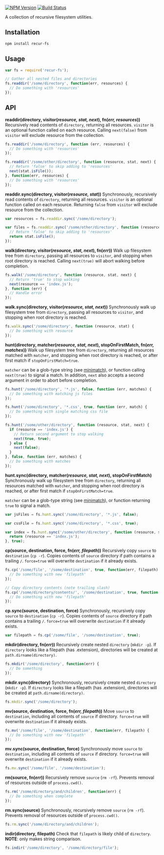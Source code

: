 [![NPM Version](https://img.shields.io/npm/v/recur-fs.svg?style=flat)](https://npmjs.org/package/recur-fs)
[![Build Status](https://img.shields.io/travis/popeindustries/recur-fs.svg?style=flat)](https://travis-ci.org/popeindustries/recur-fs)

A collection of recursive filesystem utilities.

## Installation

```bash
npm install recur-fs
```

## Usage
```javascript
var fs = require('recur-fs');

// Gather all nested files and directories
fs.readdir('/some/directory', function(err, resources) {
  // Do something with 'resources'
});
```

## API

**readdir(directory, visitor(_resource, stat, next_), fn(_err, resources_))** Recursively read contents of `directory`, returning all resources. `visitor` is an optional function called on each resource. Calling `next(false)` from `visitor` will exclude resource from the collection.

```js
fs.readdir('/some/directory', function (err, resources) {
  // Do something with 'resources'
});

fs.readdir('/some/other/directory', function (resource, stat, next) {
  // Return 'false' to skip adding to 'resources'
  next(stat.isFile());
}, function(err, resources) {
  // Do something with 'resources'
});
```

**readdir.sync(directory, visitor(_resource, stat_))** Synchronously, recursively read contents of `directory`, returning all resources. `visitor` is an optional function called on each resource. Returning `false` from `visitor` will exclude resource from the collection.

```js
var resources = fs.readdir.sync('/some/directory');

var files = fs.readdir.sync('/some/other/directory', function (resource, stat) {
  // Return 'false' to skip adding to 'resources'
  return stat.isFile();
});
```

**walk(directory, visitor(_resource, stat, next_), fn(_err_))** Walk up filesystem tree from `directory`, passing all resources to `visitor`, and stopping when root directory is reached. Calling `next(true)` will abort walking before completion.

```js
fs.walk('/some/directory', function (resource, stat, next) {
  // Return 'true' to stop walking
  next(resource == 'index.js');
}, function (err) {
  // Handle error
});
```

**walk.sync(directory, visitor(_resource, stat, next_))** Synchronously walk up filesystem tree from `directory`, passing all resources to `visitor`, and stopping when root directory is reached.

```js
fs.walk.sync('/some/directory', function (resource, stat) {
  // Do something with resource
});
```

**hunt(directory, matcher(_resource, stat, next_), stopOnFirstMatch, fn(_err, matches_))** Walk up filesystem tree from `directory`, returning all resources matched with `matcher`, and stopping when root directory is reached, or after first match if `stopOnFirstMatch=true`.

`matcher` can be a glob-type string (see [minimatch](https://github.com/isaacs/minimatch)), or function calling `next(true)` to signal a match. In addition, `next` also accepts a second argument in order to abort before completion.

```js
fs.hunt('/some/directory', '*.js', false, function (err, matches) {
  // Do something with matching js files
});

fs.hunt('/some/directory', '*.css', true, function (err, match) {
  // Do something with single matching css file
});

fs.hunt('/some/other/directory', function (resource, stat, next) {
  if (resource == 'index.js') {
    // Return second argument to stop walking
    next(true, true);
  } else {
    next(false);
  }
}, false, function (err, matches) {
  // Do something with matches
});
```

**hunt.sync(directory, matcher(_resource, stat, next_), stopOnFirstMatch)** Synchronously walk up filesystem tree from `directory`, returning all resources matched with `matcher`, and stopping when root directory is reached, or after first match if `stopOnFirstMatch=true`.

`matcher` can be a glob-type string (see [minimatch](https://github.com/isaacs/minimatch)), or function returning `true` to signal a match.

```js
var jsFiles = fs.hunt.sync('/some/directory', '*.js', false);

var cssFile = fs.hunt.sync('/some/directory', '*.css', true);

var index = fs.hunt.sync('/some/other/directory', function (resource, stat) {
  return (resource == 'index.js');
}, true);
```

**cp(source, destination, force, fn(_err, filepath_))** Recursively copy `source` to `destination` (`cp -r`). Copies contents of `source` directory if path contains a trailing `/`. `force=true` will overwrite `destination` if it already exists.

```js
fs.cp('/some/file', '/some/destination', true, function(err, filepath) {
  // Do something with new 'filepath'
});

// Copy directory contents (note trailing slash)
fs.cp('/some/directory/contents/', '/some/destination', true, function(err, filepath) {
  // Do something with new 'filepath'
});
```
**cp.sync(source, destination, force)** Synchronously, recursively copy `source` to `destination` (`cp -r`). Copies contents of `source` directory if path contains a trailing `/`. `force=true` will overwrite `destination` if it already exists.

```js
var filepath = fs.cp('/some/file', '/some/destination', true);
```

**mkdir(directory, fn(_err_))** Recursively create nested `directory` (`mkdir -p`). If `directory` looks like a filepath (has .extension), directories will be created at `path.dirname(directory)`.

```js
fs.mkdir('/some/directory', function(err) {
  // Do something
});
```

**mkdir.sync(directory)** Synchronously, recursively create nested `directory` (`mkdir -p`). If `directory` looks like a filepath (has .extension), directories will be created at `path.dirname(directory)`.

```js
fs.mkdir.sync('/some/directory');
```

**mv(source, destination, force, fn(_err, filepath_))** Move `source` to `destination`, including all contents of `source` if directory. `force=true` will overwrite `destination` if it already exists.

```js
fs.mv('/some/file', '/some/destination', function(err, filepath) {
  // Do something with new 'filepath'
});
```

**mv.sync(source, destination, force)** Synchronously move `source` to `destination`, including all contents of `source` if directory. `force=true` will overwrite `destination` if it already exists.

```js
fs.mv.sync('/some/file', '/some/destination');
```

**rm(source, fn(_err_))** Recursively remove `source` (`rm -rf`). Prevents removal of resources outside of `process.cwd()`.

```js
fs.rm('/some/directory/and/children', function(err) {
  // Do something when complete
});
```

**rm.sync(source)** Synchronously, recursively remove `source` (`rm -rf`). Prevents removal of resources outside of `process.cwd()`.

```js
fs.rm.sync('/some/directory/and/children');
```

**indir(directory, filepath)** Check that `filepath` is likely child of `directory`. **NOTE**: only makes string comparison.

```js
fs.indir('/some/directory', '/some/directory/file');
```